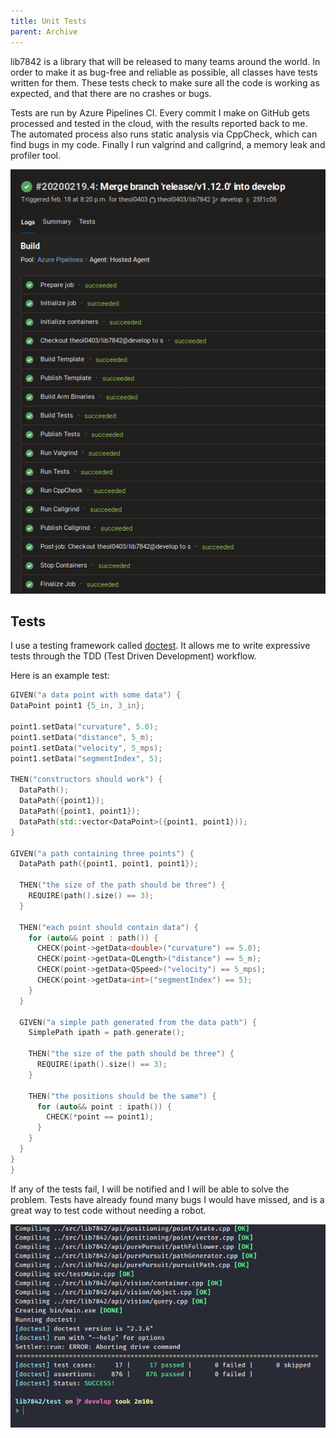 ```yaml
---
title: Unit Tests
parent: Archive
---
```


lib7842 is a library that will be released to many teams around the world. In order to make it as bug-free and reliable as possible, all classes have tests written for them. These tests check to make sure all the code is working as expected, and that there are no crashes or bugs.

Tests are run by Azure Pipelines CI. Every commit I make on GitHub gets processed and tested in the cloud, with the results reported back to me. The automated process also runs static analysis via CppCheck, which can find bugs in my code. Finally I run valgrind and callgrind, a memory leak and profiler tool.

![](images/image-20200228221927157.png)

## Tests

I use a testing framework called [doctest](https://github.com/onqtam/doctest). It allows me to write expressive tests through the TDD (Test Driven Development) workflow.

Here is an example test:

```cpp
GIVEN("a data point with some data") {
DataPoint point1 {5_in, 3_in};

point1.setData("curvature", 5.0);
point1.setData("distance", 5_m);
point1.setData("velocity", 5_mps);
point1.setData("segmentIndex", 5);

THEN("constructors should work") {
  DataPath();
  DataPath({point1});
  DataPath({point1, point1});
  DataPath(std::vector<DataPoint>({point1, point1}));
}

GIVEN("a path containing three points") {
  DataPath path({point1, point1, point1});

  THEN("the size of the path should be three") {
    REQUIRE(path().size() == 3);
  }

  THEN("each point should contain data") {
    for (auto&& point : path()) {
      CHECK(point->getData<double>("curvature") == 5.0);
      CHECK(point->getData<QLength>("distance") == 5_m);
      CHECK(point->getData<QSpeed>("velocity") == 5_mps);
      CHECK(point->getData<int>("segmentIndex") == 5);
    }
  }

  GIVEN("a simple path generated from the data path") {
    SimplePath ipath = path.generate();

    THEN("the size of the path should be three") {
      REQUIRE(ipath().size() == 3);
    }

    THEN("the positions should be the same") {
      for (auto&& point : ipath()) {
        CHECK(*point == point1);
      }
    }
  }
}
}
```

If any of the tests fail, I will be notified and I will be able to solve the problem. Tests have already found many bugs I would have missed, and is a great way to test code without needing a robot.

![](images/image-20200228222854511.png)
